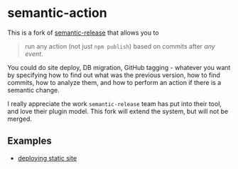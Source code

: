# semantic-action

This is a fork of [semantic-release][semantic-release] that allows you to

> run any action (not just `npm publish`) based on commits after *any event*.

You could do site deploy, DB migration, GitHub tagging - whatever you want
by specifying how to find out what was the previous version, how to find
commits, how to analyze them, and how to perform an action if there is
a semantic change.

I really appreciate the work `semantic-release` team has put into their tool,
and love their plugin model. This fork will extend the system, but will not
be merged.

## Examples

* [deploying static site](https://github.com/bahmutov/test-semantic-deploy)

[semantic-release]: https://github.com/semantic-release/semantic-release

